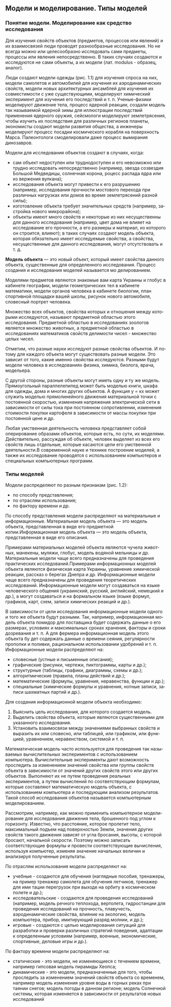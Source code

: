 ## Модели и моделирование. Типы моделей

### Понятие модели. Моделирование как средство исследования

Для изучения свойств объектов (предметов, процессов или явлений) и их взаимосвязей люди проводят разнообразные исследования. Но не всегда можно или целесообразно исследовать сами предметы, процессы или явления непосредственно. В таких случаях создаются и исследуются не сами объекты, а их модели (лат. modulus - образец, аналог).

Люди создают модели одежды (рис. 1.1) для изучения спроса на них, модели самолетов и автомобилей для изучения их аэродинамических свойств, модели новых архитектурных ансамблей для изучения их совместимости с уже существующими, моделируют химический эксперимент для изучения его последствий и т. п. Ученые-физики моделируют движение тела, процесс ядерной реакции, создали модель так называемой ядерной зимы для иллюстрации последствий применения ядерного оружия, сейсмологи моделируют землетрясения, чтобы изучить их последствия для различных регионов планеты, экономисты создают модели развития общества, а инженеры моделируют процесс посадки космического корабля на поверхность Марса. Палеонтологи смоделировали даже процесс вымирания динозавров.

Модели для исследования объектов создают в случаях, когда:
- сам  объект  недоступен  или  труднодоступен  и  его  невозможно  или трудно  исследовать  непосредственно  (например,  звезда  созвездия Большой Медведицы, солнечная корона, роцесс распада ядра или из­ вержения вулкана);
- исследования  объекта  могут  привести  к  его  разрушению  (например, исследования  прочности  мостового  перехода  при  различных  нагруз­ках или домов во время землетрясений разной силы);
- изготовление  объекта  требует  значительных  средств  (например,  за­ стройка нового микрорайона);
- объекты  имеют  много  свойств  и  некоторые  из  них  несущественны  для  данного  исследования  (например,  цвет  дома  не  влияет  на  исследова­ние его прочности, а его размеры и материал, из которого он строится, влияют);  в  таких  случаях  создают  модель  объекта,  которая  обязатель­но  имеет  исследуемые  свойства,  а  свойства,  несущественные  для  дан­ного исследования, могут отсутствовать и т. д.

**Модель объекта** — это новый объект, который имеет свойства данного объекта, существенные для определенного исследова­ния. Процесс создания и исследования моделей называется мо­ делированием.

Моделями  предметов  являются  знакомые  вам  карта  Украины  и  глобус в кабинете географии, модели геометрических тел в кабинете математики, модели органов человека в кабинете биологии, план спортивной площадки вашей школы, рисунок нового автомобиля, словесный портрет человека.

Множество  всех  объектов,  свойства  которых  и  отношения  между  кото­рыми  исследуются,  называют  предметной  областью  этого  исследования. Предметной  областью  в  исследованиях  зоологов  является  множество  жи­вотных, а предметной областью в исследованиях математиков свойств де­лимости чисел - множество целых чисел.

Отметим, что разные науки исследуют разные свойства объектов. И по­тому  для  каждого  объекта  могут  существовать  разные  модели.  Это  зави­сит  от  того,  какие  именно  свойства  исследуются.  Разными  будут  модели человека в исследованиях физика, химика, биолога, врача, модельера. 

С другой  стороны,  разные  объекты  могут  иметь  одну  и  ту  же  модель. Прямоугольный  параллелепипед  может  быть  моделью  книги,  шкафа  для одежды,  дома  и  многих  других  объектов.  А  функция  у  =  кх  может  слу­жить моделью прямолинейного движения материальной точки с постоян­ной  скоростью,  изменения  напряжения  электрической  сети  в  зависимости от силы тока при постоянном сопротивлении, изменения стоимости покуп­ки картофеля в зависимости от массы покупки при постоянной цене и др.

Любая умственная деятельность человека представляет собой опериро­вание  образами  объектов,  которые  есть,  по  сути,  их  моделями.  Действи­тельно, рассуждая об объекте, человек выделяет из всех его свойств лишь отдельные, которые касаются цели его умственной деятельности.В современной науке и технике построение моделей, а также их иссле­дование  проводятся  с  использованием  компьютеров  и  специальных  ком­пьютерных программ.

### Типы моделей

Модели распределяют по разным признакам (рис. 1.2):
- по способу представления;
- по отраслям использования;
- по фактору времени и др.

По способу представления модели распределяют на материальные и информационные. Материальная модель объекта — это модель объекта, пред­ставленная в виде его предметной копии.Информационная  модель  объекта  —  это  модель  объекта, представленная в виде его описания.

Примерами  материальных  моделей  объекта  являются  чучела  живот­ных, манекены, муляжи, глобус, модель водяной мельницы и др. Матери­альные модели чаще всего предназначены для проведения практических исследований.Примерами  информационных  моделей  объекта  являются  физическая карта Украины, уравнение химической реакции, рассказ о берегах Днеп­ра и др. Информационные модели чаще всего предназначены для проведе­ния теоретических исследований. Информационные модели могут созда­ваться  на  языке  человеческого  общения  (украинский,  русский,  англий­ский, немецкий и др.), а могут создаваться и на формальном языке (языке формул, графиков, карт, схем, записи химических реакций и др.).

В  зависимости  от  цели  исследования  информационные  модели  одного и  того  же  объекта  будут  разными.  Так,  например,  информационная  мо­дель объекта помидор для поставщика будет содержать данные о его раз­мерах,  условиях  и  максимальных  сроках  хранения,  факторы  и  сроки  до­зревания и т. п. А для фермера информационная модель этого объекта бу­
дет  содержать  данные  о  времени  сеяния,  регулярности  прополки  и поливки, рациональном использовании удобрений и т. п. Информационные модели распределяют на:

- словесные (устные и письменные описания);
- графические (рисунки, чертежи, пиктограммы, карты и др.);
- структурные (таблицы, графики, диаграммы, схемы и др.);
- алгоритмические (правила, планы действий и др.);
- математические (формулы, уравнения, неравенства, функции и др.);
- специальные  (химические формулы и уравнения, нотные записи, за­писи шахматных партий и др.).

Для создания информационной модели объекта необходимо:

1. Выяснить цель исследования, для которого создается модель.
2. Выделить свойства объекта, которые являются существенными для указанного исследования.
3. Установить  взаимосвязи  между  значениями  выбранных  свойств  и выразить их или словесно, или таблицей, или графиком, или функ­цией, уравнением, неравенством, системой и т. п.

Математическая  модель  часто  используется  для  проведения  так  назы­ваемых  вычислительных  экспериментов  с  использованием  компьютера. Вычислительные  эксперименты  дают  возможность  проследить  за  измене­нием  значений  свойства  или  группы  свойств  объекта  в  зависимости  от значений  других  свойств  этого  или  других  объектов.  Выполняют  их не путем проведения реальных экспериментов, а путем вычислений по соот­ветствующим  формулам,  которые  составляют  математическую  модель объекта,  с использованием компьютера и последующим анализом резуль­татов.  Такой  способ  исследования  объектов  называется  компьютерным моделированием.

Рассмотрим,  например,  как  можно  применить  компьютерное  модели­рование для исследования движения тела, брошенного под углом к гори­зонту.  Известно,  что  расстояние,  которое  пролетит  тело,  максимальный подъем  над  поверхностью  Земли,  значения  других  свойств  такого  движе­ния зависят от угла бросания, высоты, с которой бросают, начальной ско­рости.  Поэтому  можно  записать  соответствующие  формулы  и  провести соответствующие  вычисления,  используя  компьютер,  изменяя  значение начальных величин и анализируя полученные результаты.

По отраслям использования модели распределяют на:
- учебные - создаются для обучения (наглядные пособия, тренажеры, на­ пример тренажер самолета для обучения летчиков, тренажер для ими­ тации перегрузок при выходе на орбиту в космическом полете и др.);
- исследовательские - создаются для проведения исследований (напри­мер,  модель  речного  теплохода,  вертолета,  гидростанции  для  прове­дения  исследований  на  прочность,  плавучесть,  аэродинамические свойства,  влияние  на  экологию,  модель  компьютера,  прибор,  имити­рующий разряд молнии, и др.);
- игровые  -  создаются  с  целью  моделирования  ситуаций  для  разработ­ки  и  проверки  различных  стратегий  поведения,  адаптации  к  опреде­ленным  условиям  (например,  военные,  экономические,  спортивные, деловые игры и др.).

По фактору времени модели распределяют на:

- статические  - это модели, не изменяющиеся с течением времени, на­пример гипсовая модель пирамиды Хеопса;
- динамические - это модели, предназначенные для того, чтобы просле­дить  за  изменением  значений  свойств  объекта  со  временем,  например модель изменения уровня воды в горных реках при таянии снегов; мо­дель погоды в данном регионе; модель Солнечной системы, которая из­меняется в зависимости от результатов новых исследований
